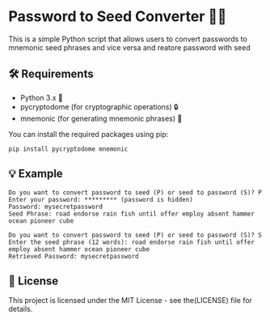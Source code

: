 # Password to Seed Converter 🌱🔑

This is a simple Python script that allows users to convert passwords to mnemonic seed phrases and vice versa and reatore password with seed 

## 🛠️ Requirements
 
- Python 3.x 🐍
- pycryptodome (for cryptographic operations) 🔒
- mnemonic (for generating mnemonic phrases) 📝

You can install the required packages using pip:

```
pip install pycryptodome mnemonic
```

## 💡 Example

```
Do you want to convert password to seed (P) or seed to password (S)? P
Enter your password: ********* (password is hidden)
Password: mysecretpassword
Seed Phrase: road endorse rain fish until offer employ absent hammer ocean pioneer cube

Do you want to convert password to seed (P) or seed to password (S)? S
Enter the seed phrase (12 words): road endorse rain fish until offer employ absent hammer ocean pioneer cube
Retrieved Password: mysecretpassword
```

## 📄 License

This project is licensed under the MIT License - see the(LICENSE) file for details.
